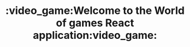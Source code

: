 <h1 align="center">
  :video_game:Welcome to the World of games React application:video_game:
</h1>


